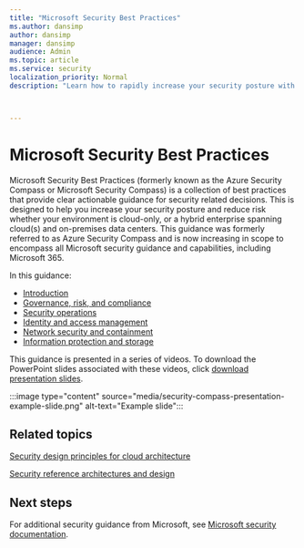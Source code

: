 ```yaml
---
title: "Microsoft Security Best Practices"
ms.author: dansimp
author: dansimp
manager: dansimp
audience: Admin
ms.topic: article
ms.service: security
localization_priority: Normal
description: "Learn how to rapidly increase your security posture with prescriptive Microsoft Security Best Practices."



---
```


# Microsoft Security Best Practices

Microsoft Security Best Practices (formerly known as the Azure Security Compass or Microsoft Security Compass) is a collection of best practices that provide clear actionable guidance for security related decisions. This is designed to help you increase your security posture and reduce risk whether your environment is cloud-only, or a hybrid enterprise spanning cloud(s) and on-premises data centers. This guidance was formerly referred to as Azure Security Compass and is now increasing in scope to encompass all Microsoft security guidance and capabilities, including Microsoft 365. 

In this guidance:

- [Introduction](microsoft-security-compass-introduction.md)
- [Governance, risk, and compliance](governance-risk-compliance-videos-and-decks.md)
- [Security operations](security-operations-videos-and-decks.md)
- [Identity and access management](identity-videos-and-decks.md)
- [Network security and containment](network-containment-videos-and-decks.md)
- [Information protection and storage](information-protection-and-storage-videos-and-decks.md)

This guidance is presented in a series of videos. To download the PowerPoint slides associated with these videos, click [download presentation slides](/microsoft-365/downloads/security-compass-presentation.pptx).

:::image type="content" source="media/security-compass-presentation-example-slide.png" alt-text="Example slide":::

## Related topics

[Security design principles for cloud architecture](/azure/architecture/framework/security/security-principles)

[Security reference architectures and design](https://gallery.technet.microsoft.com/Cybersecurity-Reference-883fb54c)

## Next steps

For additional security guidance from Microsoft, see [Microsoft security documentation](/security/).
